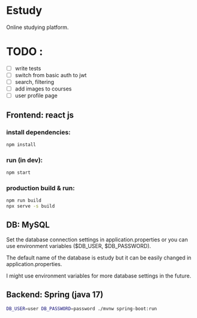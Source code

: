 # Estudy
Online studying platform.

# TODO :
- [ ] write tests
- [ ] switch from basic auth to jwt
- [ ] search, filtering
- [ ] add images to courses
- [ ] user profile page

## Frontend: react js

### install dependencies:
``` sh
npm install
```

### run (in dev):
``` sh
npm start
```

### production build & run:
``` sh
npm run build
npx serve -s build
```

## DB: MySQL
Set the database connection settings in application.properties
or you can use environment variables ($DB_USER, $DB_PASSWORD).

The default name of the database is estudy but it can be easily changed in application.properties.

I might use environment variables for more database settings in the future.

## Backend: Spring (java 17)

``` sh
DB_USER=user DB_PASSWORD=password ./mvnw spring-boot:run
```